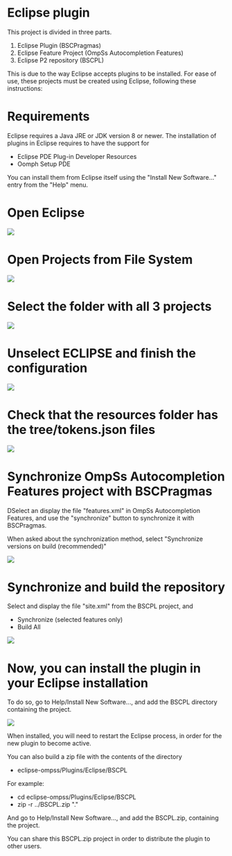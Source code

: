 # Eclipse plugin 

This project is divided in three parts.

1. Eclipse Plugin (BSCPragmas)
2. Eclipse Feature Project (OmpSs Autocompletion Features)
3. Eclipse P2 repository (BSCPL)

This is due to the way Eclipse accepts plugins to be installed. For ease of use, these projects must be created using Eclipse, following these instructions:

# Requirements
Eclipse requires a Java JRE or JDK version 8 or newer.
The installation of plugins in Eclipse requires to have the support for
   - Eclipse PDE Plug-in Developer Resources
   - Oomph Setup PDE

You can install them from Eclipse itself using the "Install New Software..."
entry from the "Help" menu.


# Open Eclipse
![](images/1.png)
# Open Projects from File System

![](images/2.png)

# Select the folder with all 3 projects

![](images/3.png)

# Unselect ECLIPSE and finish the configuration

![](images/4.png)

# Check that the resources folder has the tree/tokens.json files

![](images/5.png)

# Synchronize OmpSs Autocompletion Features project with BSCPragmas

DSelect an display the file "features.xml" in OmpSs Autocompletion Features, and use the "synchronize" button to synchronize it with BSCPragmas.

When asked about the synchronization method, select "Synchronize versions on build (recommended)"

![](images/6.png)

# Synchronize and build the repository

Select and display the file "site.xml" from the BSCPL project, and
 - Synchronize (selected features only)
 - Build All


![](images/7.png)

# Now, you can install the plugin in your Eclipse installation

To do so, go to Help/Install New Software..., and add the BSCPL directory 
containing the project.

![](images/8.png)

When installed, you will need to restart the Eclipse process, in order for the new plugin to become active.

You can also build a zip file with the contents of the directory
 - eclipse-ompss/Plugins/Eclipse/BSCPL

For example:
 - cd eclipse-ompss/Plugins/Eclipse/BSCPL
 - zip -r ../BSCPL.zip "."

And go to Help/Install New Software..., and add the BSCPL.zip, containing
the project. 

You can share this BSCPL.zip project in order to distribute the plugin to
other users.

